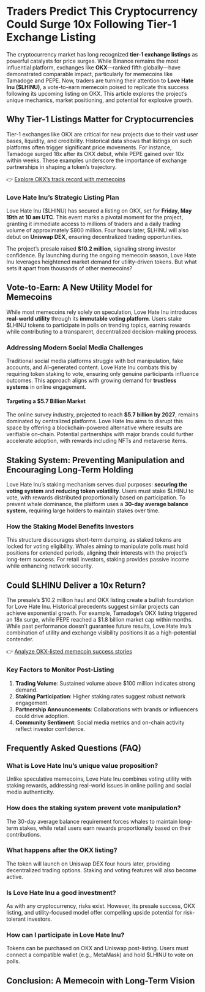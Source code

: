 # Traders Predict This Cryptocurrency Could Surge 10x Following Tier-1 Exchange Listing

The cryptocurrency market has long recognized **tier-1 exchange listings** as powerful catalysts for price surges. While Binance remains the most influential platform, exchanges like **OKX**—ranked fifth globally—have demonstrated comparable impact, particularly for memecoins like Tamadoge and PEPE. Now, traders are turning their attention to **Love Hate Inu ($LHINU)**, a vote-to-earn memecoin poised to replicate this success following its upcoming listing on OKX. This article explores the project’s unique mechanics, market positioning, and potential for explosive growth.

## Why Tier-1 Listings Matter for Cryptocurrencies

Tier-1 exchanges like OKX are critical for new projects due to their vast user bases, liquidity, and credibility. Historical data shows that listings on such platforms often trigger significant price movements. For instance, Tamadoge surged 18x after its OKX debut, while PEPE gained over 10x within weeks. These examples underscore the importance of exchange partnerships in shaping a token’s trajectory.

👉 [Explore OKX’s track record with memecoins](https://bit.ly/okx-bonus)

### Love Hate Inu’s Strategic Listing Plan

Love Hate Inu ($LHINU) has secured a listing on OKX, set for **Friday, May 19th at 10 am UTC**. This event marks a pivotal moment for the project, granting it immediate access to millions of traders and a daily trading volume of approximately $800 million. Four hours later, $LHINU will also debut on **Uniswap DEX**, ensuring decentralized trading opportunities.

The project’s presale raised **$10.2 million**, signaling strong investor confidence. By launching during the ongoing memecoin season, Love Hate Inu leverages heightened market demand for utility-driven tokens. But what sets it apart from thousands of other memecoins?

## Vote-to-Earn: A New Utility Model for Memecoins

While most memecoins rely solely on speculation, Love Hate Inu introduces **real-world utility** through its **immutable voting platform**. Users stake $LHINU tokens to participate in polls on trending topics, earning rewards while contributing to a transparent, decentralized decision-making process.

### Addressing Modern Social Media Challenges

Traditional social media platforms struggle with bot manipulation, fake accounts, and AI-generated content. Love Hate Inu combats this by requiring token staking to vote, ensuring only genuine participants influence outcomes. This approach aligns with growing demand for **trustless systems** in online engagement.

#### Targeting a $5.7 Billion Market

The online survey industry, projected to reach **$5.7 billion by 2027**, remains dominated by centralized platforms. Love Hate Inu aims to disrupt this space by offering a blockchain-powered alternative where results are verifiable on-chain. Potential partnerships with major brands could further accelerate adoption, with rewards including NFTs and metaverse items.

## Staking System: Preventing Manipulation and Encouraging Long-Term Holding

Love Hate Inu’s staking mechanism serves dual purposes: **securing the voting system** and **reducing token volatility**. Users must stake $LHINU to vote, with rewards distributed proportionally based on participation. To prevent whale dominance, the platform uses a **30-day average balance system**, requiring large holders to maintain stakes over time.

### How the Staking Model Benefits Investors

This structure discourages short-term dumping, as staked tokens are locked for voting eligibility. Whales aiming to manipulate polls must hold positions for extended periods, aligning their interests with the project’s long-term success. For retail investors, staking provides passive income while enhancing network security.

## Could $LHINU Deliver a 10x Return?

The presale’s $10.2 million haul and OKX listing create a bullish foundation for Love Hate Inu. Historical precedents suggest similar projects can achieve exponential growth. For example, Tamadoge’s OKX listing triggered an 18x surge, while PEPE reached a $1.8 billion market cap within months. While past performance doesn’t guarantee future results, Love Hate Inu’s combination of utility and exchange visibility positions it as a high-potential contender.

👉 [Analyze OKX-listed memecoin success stories](https://bit.ly/okx-bonus)

### Key Factors to Monitor Post-Listing

1. **Trading Volume**: Sustained volume above $100 million indicates strong demand.
2. **Staking Participation**: Higher staking rates suggest robust network engagement.
3. **Partnership Announcements**: Collaborations with brands or influencers could drive adoption.
4. **Community Sentiment**: Social media metrics and on-chain activity reflect investor confidence.

## Frequently Asked Questions (FAQ)

### What is Love Hate Inu’s unique value proposition?
Unlike speculative memecoins, Love Hate Inu combines voting utility with staking rewards, addressing real-world issues in online polling and social media authenticity.

### How does the staking system prevent vote manipulation?
The 30-day average balance requirement forces whales to maintain long-term stakes, while retail users earn rewards proportionally based on their contributions.

### What happens after the OKX listing?
The token will launch on Uniswap DEX four hours later, providing decentralized trading options. Staking and voting features will also become active.

### Is Love Hate Inu a good investment?
As with any cryptocurrency, risks exist. However, its presale success, OKX listing, and utility-focused model offer compelling upside potential for risk-tolerant investors.

### How can I participate in Love Hate Inu?
Tokens can be purchased on OKX and Uniswap post-listing. Users must connect a compatible wallet (e.g., MetaMask) and hold $LHINU to vote on polls.

## Conclusion: A Memecoin with Long-Term Vision
